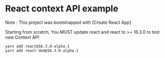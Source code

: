 # React context API example

Note : This project was bootstrapped with [Create React App]

Starting from scratch, You MUST update react and react to >= 16.3.0 to test new Context API

```
yarn add react@16.3.0-alpha.1
yarn add react-dom@16.3.0-alpha.1
```
